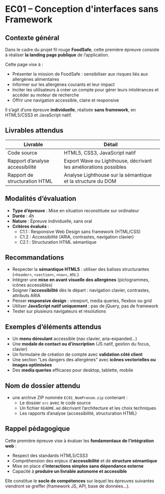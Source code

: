 # EC01 – Conception d'interfaces sans Framework

## Contexte général

Dans le cadre du projet fil rouge **FoodSafe**, cette première épreuve consiste à réaliser **la landing page publique**
de l’application.

Cette page vise à :

- Présenter la mission de FoodSafe : sensibiliser aux risques liés aux allergènes alimentaires
- Informer sur les allergènes courants et leur impact
- Inciter les utilisateurs à créer un compte pour gérer leurs intolérances et accéder au moteur de recherche
- Offrir une navigation accessible, claire et responsive

Il s’agit d’une épreuve **individuelle**, réalisée **sans framework**, en HTML5/CSS3 et JavaScript natif.

## Livrables attendus

| Livrable                        | Détail                                                           |
|---------------------------------|------------------------------------------------------------------|
| Code source                     | HTML5, CSS3, JavaScript natif                                    |
| Rapport d’analyse accessibilité | Export Wave ou Lighthouse, décrivant les améliorations possibles |
| Rapport de structuration HTML   | Analyse Lighthouse sur la sémantique et la structure du DOM      |

## Modalités d’évaluation

- **Type d’épreuve** : Mise en situation reconstituée sur ordinateur
- **Durée** : 4h
- **Nature** : Épreuve individuelle, sans oral
- **Critères évalués** :
    - C1.1 : Responsive Web Design sans framework (HTML/CSS)
    - C1.2 : Accessibilité (ARIA, contrastes, navigation clavier)
    - C2.1 : Structuration HTML sémantique

## Recommandations

- Respecter la **sémantique HTML5** : utiliser des balises structurantes (`<header>`, `<section>`, `<nav>`, etc.)
- Intégrer une **mise en avant visuelle des allergènes** (pictogrammes, icônes accessibles)
- Soigner l’**accessibilité** dès le départ : navigation clavier, contrastes, attributs ARIA
- Penser **responsive design** : viewport, media queries, flexbox ou grid
- Utiliser **JavaScript natif uniquement** : pas de jQuery, pas de framework
- Tester sur plusieurs navigateurs et résolutions

## Exemples d’éléments attendus

- Un **menu déroulant** accessible (nav clavier, aria-expanded…)
- Une **modale de contact ou d’inscription** (JS natif, gestion du focus, clavier)
- Un formulaire de création de compte avec **validation côté client**
- Une section "Les dangers des allergènes" avec **icônes vectorielles ou images optimisées**
- Des **media queries** efficaces pour desktop, tablette, mobile

## Nom de dossier attendu

- une archive ZIP nommée `EC01_NomPrenom.zip` contenant :
    - Le dossier `src` avec le code source
    - Un fichier `README.md` décrivant l’architecture et les choix techniques
    - Les rapports d’analyse (accessibilité, structuration HTML)

## Rappel pédagogique

Cette première épreuve vise à évaluer les **fondamentaux de l’intégration web** :

- Respect des standards HTML5/CSS3
- Compréhension des enjeux d’**accessibilité** et de **structure sémantique**
- Mise en place d’**interactions simples sans dépendance externe**
- Capacité à **produire un livrable autonome et accessible**

Elle constitue le **socle de compétences** sur lequel les épreuves suivantes viendront se greffer (framework JS,
API, base de données…).
